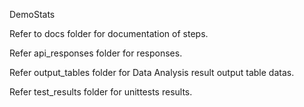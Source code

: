 DemoStats

Refer to docs folder for documentation of steps.


Refer api_responses folder for responses.


Refer output_tables folder for Data Analysis result output table datas.


Refer test_results folder for unittests results.
